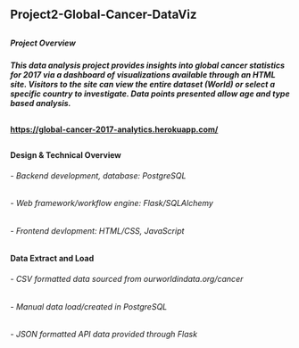 ## Project2-Global-Cancer-DataViz
##
##
##### Project Overview
##### This data analysis project provides insights into global cancer statistics for 2017 via a dashboard of visualizations available through an HTML site.  Visitors to the site can view the entire dataset (World) or select a specific country to investigate. Data points presented allow age and type based analysis.
##
#### https://global-cancer-2017-analytics.herokuapp.com/
## 
#### Design & Technical Overview
###### - Backend development, database: PostgreSQL
###### - Web framework/workflow engine: Flask/SQLAlchemy
###### - Frontend devlopment: HTML/CSS, JavaScript
##
#### Data Extract and Load
###### - CSV formatted data sourced from ourworldindata.org/cancer
###### - Manual data load/created in PostgreSQL 
###### - JSON formatted API data provided through Flask

